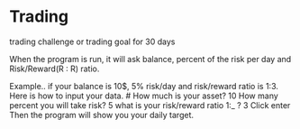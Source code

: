 # Trading
trading challenge or trading goal for 30 days

When the program is run, it will ask balance, percent of the risk per day and Risk/Reward(R : R) ratio.

Example.. 
    if your balance is 10$, 5% risk/day and risk/reward ratio is 1:3. 
    Here is how to input your data.
    #
    How much is your asset? 
    10
    How many percent you will take risk?
    5
    what is your risk/reward ratio 1:_ ?
    3
    Click enter 
    Then the program will show you
    your daily target.
